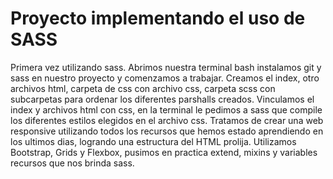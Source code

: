 # Proyecto implementando el uso de SASS

Primera vez utilizando sass.
Abrimos nuestra terminal bash instalamos git y sass en nuestro proyecto y comenzamos a trabajar.
Creamos el index, otro archivos html, carpeta de css con archivo css, carpeta scss con subcarpetas para ordenar los diferentes parshalls creados. Vinculamos el index y archivos html con css, en la terminal le pedimos a sass que compile los diferentes estilos elegidos en el archivo css.
Tratamos de crear una web responsive utilizando todos los recursos que hemos estado aprendiendo en los ultimos dias, logrando una estructura del HTML prolija. Utilizamos Bootstrap, Grids y Flexbox, pusimos en practica extend, mixins y variables recursos que nos brinda sass.